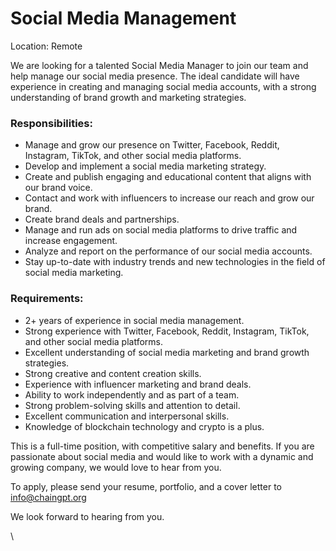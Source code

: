 # Social Media Management

Location: Remote

We are looking for a talented Social Media Manager to join our team and help manage our social media presence. The ideal candidate will have experience in creating and managing social media accounts, with a strong understanding of brand growth and marketing strategies.

### Responsibilities:

* Manage and grow our presence on Twitter, Facebook, Reddit, Instagram, TikTok, and other social media platforms.
* Develop and implement a social media marketing strategy.
* Create and publish engaging and educational content that aligns with our brand voice.
* Contact and work with influencers to increase our reach and grow our brand.
* Create brand deals and partnerships.
* Manage and run ads on social media platforms to drive traffic and increase engagement.
* Analyze and report on the performance of our social media accounts.
* Stay up-to-date with industry trends and new technologies in the field of social media marketing.

### Requirements:

* 2+ years of experience in social media management.
* Strong experience with Twitter, Facebook, Reddit, Instagram, TikTok, and other social media platforms.
* Excellent understanding of social media marketing and brand growth strategies.
* Strong creative and content creation skills.
* Experience with influencer marketing and brand deals.
* Ability to work independently and as part of a team.
* Strong problem-solving skills and attention to detail.
* Excellent communication and interpersonal skills.
* Knowledge of blockchain technology and crypto is a plus.

This is a full-time position, with competitive salary and benefits. If you are passionate about social media and would like to work with a dynamic and growing company, we would love to hear from you.

To apply, please send your resume, portfolio, and a cover letter to info@chaingpt.org&#x20;

We look forward to hearing from you.

\
